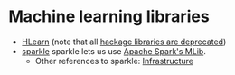 # Machine learning libraries #

* [HLearn](http://github.com/mikeizbicki/hlearn) (note that all [hackage libraries are deprecated][dep])
* [sparkle](https://github.com/tweag/sparkle) sparkle lets us use [Apache Spark's MLib](https://spark.apache.org/mllib/).
  - Other references to sparkle: [Infrastructure](./Infrastructure.md#jvm-bindings)

[dep]:https://hackage.haskell.org/packages/search?terms=HLearn
